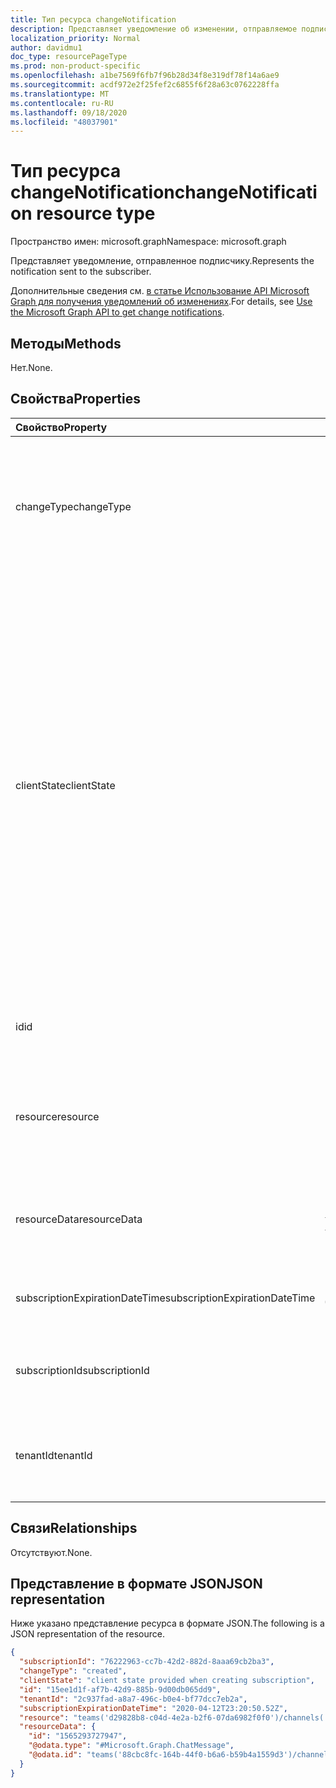 ```yaml
---
title: Тип ресурса changeNotification
description: Представляет уведомление об изменении, отправляемое подписчику.
localization_priority: Normal
author: davidmu1
doc_type: resourcePageType
ms.prod: non-product-specific
ms.openlocfilehash: a1be7569f6fb7f96b28d34f8e319df78f14a6ae9
ms.sourcegitcommit: acdf972e2f25fef2c6855f6f28a63c0762228ffa
ms.translationtype: MT
ms.contentlocale: ru-RU
ms.lasthandoff: 09/18/2020
ms.locfileid: "48037901"
---
```

# <a name="changenotification-resource-type"></a><span data-ttu-id="db2c7-103">Тип ресурса changeNotification</span><span class="sxs-lookup"><span data-stu-id="db2c7-103">changeNotification resource type</span></span>

<span data-ttu-id="db2c7-104">Пространство имен: microsoft.graph</span><span class="sxs-lookup"><span data-stu-id="db2c7-104">Namespace: microsoft.graph</span></span>

<span data-ttu-id="db2c7-105">Представляет уведомление, отправленное подписчику.</span><span class="sxs-lookup"><span data-stu-id="db2c7-105">Represents the notification sent to the subscriber.</span></span>

<span data-ttu-id="db2c7-106">Дополнительные сведения см. [в статье Использование API Microsoft Graph для получения уведомлений об изменениях](webhooks.md).</span><span class="sxs-lookup"><span data-stu-id="db2c7-106">For details, see [Use the Microsoft Graph API to get change notifications](webhooks.md).</span></span>

## <a name="methods"></a><span data-ttu-id="db2c7-107">Методы</span><span class="sxs-lookup"><span data-stu-id="db2c7-107">Methods</span></span>

<span data-ttu-id="db2c7-108">Нет.</span><span class="sxs-lookup"><span data-stu-id="db2c7-108">None.</span></span>

## <a name="properties"></a><span data-ttu-id="db2c7-109">Свойства</span><span class="sxs-lookup"><span data-stu-id="db2c7-109">Properties</span></span>

| <span data-ttu-id="db2c7-110">Свойство</span><span class="sxs-lookup"><span data-stu-id="db2c7-110">Property</span></span> | <span data-ttu-id="db2c7-111">Тип</span><span class="sxs-lookup"><span data-stu-id="db2c7-111">Type</span></span> | <span data-ttu-id="db2c7-112">Описание</span><span class="sxs-lookup"><span data-stu-id="db2c7-112">Description</span></span> |
|:---------|:-----|:------------|
| <span data-ttu-id="db2c7-113">changeType</span><span class="sxs-lookup"><span data-stu-id="db2c7-113">changeType</span></span> | <span data-ttu-id="db2c7-114">string</span><span class="sxs-lookup"><span data-stu-id="db2c7-114">string</span></span> | <span data-ttu-id="db2c7-115">Указывает тип изменения, которое вызывает уведомление об изменении.</span><span class="sxs-lookup"><span data-stu-id="db2c7-115">Indicates the type of change that will raise the change notification.</span></span> <span data-ttu-id="db2c7-116">Поддерживаемые значения: `created`, `updated`, `deleted`.</span><span class="sxs-lookup"><span data-stu-id="db2c7-116">The supported values are: `created`, `updated`, `deleted`.</span></span> <span data-ttu-id="db2c7-117">Обязательно.</span><span class="sxs-lookup"><span data-stu-id="db2c7-117">Required.</span></span> |
| <span data-ttu-id="db2c7-118">clientState</span><span class="sxs-lookup"><span data-stu-id="db2c7-118">clientState</span></span> | <span data-ttu-id="db2c7-119">string</span><span class="sxs-lookup"><span data-stu-id="db2c7-119">string</span></span> | <span data-ttu-id="db2c7-120">Значение свойства **clientState** , которое отправляется в запросе на подписку (при наличии).</span><span class="sxs-lookup"><span data-stu-id="db2c7-120">Value of the **clientState** property sent in the subscription request (if any).</span></span> <span data-ttu-id="db2c7-121">Максимальная длина: 255 символов.</span><span class="sxs-lookup"><span data-stu-id="db2c7-121">The maximum length is 255 characters.</span></span> <span data-ttu-id="db2c7-122">Клиент может проверить, поступило ли уведомление об изменении из службы, сравнив значения свойства **clientState** .</span><span class="sxs-lookup"><span data-stu-id="db2c7-122">The client can check whether the change notification came from the service by comparing the values of the **clientState** property.</span></span> <span data-ttu-id="db2c7-123">Значение свойства **clientState** , отправляемого с подпиской, сравнивается со значением свойства **clientState** , полученного при каждом уведомлении об изменении.</span><span class="sxs-lookup"><span data-stu-id="db2c7-123">The value of the **clientState** property sent with the subscription is compared with the value of the **clientState** property received with each change notification.</span></span> <span data-ttu-id="db2c7-124">Необязательный параметр.</span><span class="sxs-lookup"><span data-stu-id="db2c7-124">Optional.</span></span> |
| <span data-ttu-id="db2c7-125">id</span><span class="sxs-lookup"><span data-stu-id="db2c7-125">id</span></span> | <span data-ttu-id="db2c7-126">string</span><span class="sxs-lookup"><span data-stu-id="db2c7-126">string</span></span> | <span data-ttu-id="db2c7-127">Уникальный идентификатор уведомления.</span><span class="sxs-lookup"><span data-stu-id="db2c7-127">Unique ID for the notification.</span></span> <span data-ttu-id="db2c7-128">Необязательный параметр.</span><span class="sxs-lookup"><span data-stu-id="db2c7-128">Optional.</span></span> |
| <span data-ttu-id="db2c7-129">resource</span><span class="sxs-lookup"><span data-stu-id="db2c7-129">resource</span></span> | <span data-ttu-id="db2c7-130">string</span><span class="sxs-lookup"><span data-stu-id="db2c7-130">string</span></span> | <span data-ttu-id="db2c7-131">URI ресурса, который выдал уведомление об изменении относительно `https://graph.microsoft.com` .</span><span class="sxs-lookup"><span data-stu-id="db2c7-131">The URI of the resource that emitted the change notification relative to `https://graph.microsoft.com`.</span></span> <span data-ttu-id="db2c7-132">Обязательно.</span><span class="sxs-lookup"><span data-stu-id="db2c7-132">Required.</span></span> |
| <span data-ttu-id="db2c7-133">resourceData</span><span class="sxs-lookup"><span data-stu-id="db2c7-133">resourceData</span></span> | [<span data-ttu-id="db2c7-134">Microsoft. Graph. resourceData</span><span class="sxs-lookup"><span data-stu-id="db2c7-134">microsoft.graph.resourceData</span></span>](resourcedata.md) | <span data-ttu-id="db2c7-135">Содержимое этого свойства зависит от типа связанного с ним ресурса.</span><span class="sxs-lookup"><span data-stu-id="db2c7-135">The content of this property depends on the type of resource being subscribed to.</span></span> <span data-ttu-id="db2c7-136">Обязательно.</span><span class="sxs-lookup"><span data-stu-id="db2c7-136">Required.</span></span> |
| <span data-ttu-id="db2c7-137">subscriptionExpirationDateTime</span><span class="sxs-lookup"><span data-stu-id="db2c7-137">subscriptionExpirationDateTime</span></span> | [<span data-ttu-id="db2c7-138">дата и время</span><span class="sxs-lookup"><span data-stu-id="db2c7-138">dateTime</span></span>](https://tools.ietf.org/html/rfc3339) | <span data-ttu-id="db2c7-139">Время окончания срока действия подписки.</span><span class="sxs-lookup"><span data-stu-id="db2c7-139">The expiration time for the subscription.</span></span> <span data-ttu-id="db2c7-140">Обязательно.</span><span class="sxs-lookup"><span data-stu-id="db2c7-140">Required.</span></span> |
| <span data-ttu-id="db2c7-141">subscriptionId</span><span class="sxs-lookup"><span data-stu-id="db2c7-141">subscriptionId</span></span> | <span data-ttu-id="db2c7-142">строка</span><span class="sxs-lookup"><span data-stu-id="db2c7-142">string</span></span> | <span data-ttu-id="db2c7-143">Уникальный идентификатор подписки, создавшей уведомление.</span><span class="sxs-lookup"><span data-stu-id="db2c7-143">The unique identifier of the subscription that generated the notification.</span></span> |
| <span data-ttu-id="db2c7-144">tenantId</span><span class="sxs-lookup"><span data-stu-id="db2c7-144">tenantId</span></span> | <span data-ttu-id="db2c7-145">кодом</span><span class="sxs-lookup"><span data-stu-id="db2c7-145">guid</span></span> | <span data-ttu-id="db2c7-146">Уникальный идентификатор клиента, с которого поступило уведомление об изменении.</span><span class="sxs-lookup"><span data-stu-id="db2c7-146">The unique identifier of the tenant from which the change notification originated.</span></span> |

## <a name="relationships"></a><span data-ttu-id="db2c7-147">Связи</span><span class="sxs-lookup"><span data-stu-id="db2c7-147">Relationships</span></span>

<span data-ttu-id="db2c7-148">Отсутствуют.</span><span class="sxs-lookup"><span data-stu-id="db2c7-148">None.</span></span>

## <a name="json-representation"></a><span data-ttu-id="db2c7-149">Представление в формате JSON</span><span class="sxs-lookup"><span data-stu-id="db2c7-149">JSON representation</span></span>

<span data-ttu-id="db2c7-150">Ниже указано представление ресурса в формате JSON.</span><span class="sxs-lookup"><span data-stu-id="db2c7-150">The following is a JSON representation of the resource.</span></span>

<!-- {
  "blockType": "resource",
  "optionalProperties": [

  ],
  "@odata.type": "microsoft.graph.changeNotification"
}-->

```json
{
  "subscriptionId": "76222963-cc7b-42d2-882d-8aaa69cb2ba3",
  "changeType": "created",
  "clientState": "client state provided when creating subscription",
  "id": "15ee1d1f-af7b-42d9-885b-9d00db065dd9",
  "tenantId": "2c937fad-a8a7-496c-b0e4-bf77dcc7eb2a",
  "subscriptionExpirationDateTime": "2020-04-12T23:20:50.52Z",
  "resource": "teams('d29828b8-c04d-4e2a-b2f6-07da6982f0f0')/channels('19:f127a8c55ad949d1a238464d22f0f99e@thread.skype')/messages('1565045424600')/replies('1565047490246')",
  "resourceData": {
    "id": "1565293727947",
    "@odata.type": "#Microsoft.Graph.ChatMessage",
    "@odata.id": "teams('88cbc8fc-164b-44f0-b6a6-b59b4a1559d3')/channels('19:8d9da062ec7647d4bb1976126e788b47@thread.tacv2')/messages('1565293727947')/replies('1565293727947')"
  }
}
```

<!-- uuid: 15ee1d1f-af7b-42d9-885b-9d00db065dd9
2020-05-25 14:57:30 UTC -->
<!--
{
  "type": "#page.annotation",
  "description": "change notification resource",
  "keywords": "",
  "section": "documentation",
  "tocPath": "",
  "suppressions": []
}
-->

